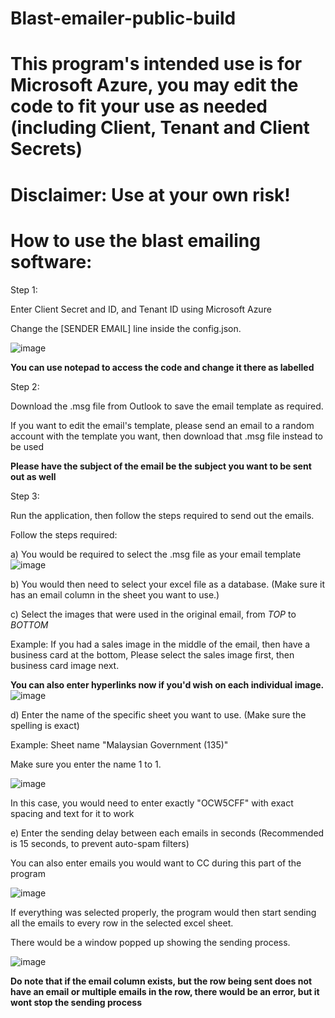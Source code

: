 # Blast-emailer-public-build

# This program's intended use is for Microsoft Azure, you may edit the code to fit your use as needed (including Client, Tenant and Client Secrets)

# Disclaimer: Use at your own risk!

# How to use the blast emailing software:


Step 1:

Enter Client Secret and ID, and Tenant ID using Microsoft Azure

Change the [SENDER EMAIL] line inside the config.json.

![image](https://github.com/user-attachments/assets/f35631ce-fc83-40e4-90e8-9edd083b2b7b)

**You can use notepad to access the code and change it there as labelled**



Step 2:

Download the .msg file from Outlook to save the email template as required.

If you want to edit the email's template, please send an email to a random account with the template you want, then download that .msg file instead to be used

**Please have the subject of the email be the subject you want to be sent out as well**



Step 3:

Run the application, then follow the steps required to send out the emails.

Follow the steps required:

a) You would be required to select the .msg file as your email template
	![image](https://github.com/user-attachments/assets/012575f7-9e09-45e4-992c-0b8c46a7e04b)
 

 

b) You would then need to select your excel file as a database. (Make sure it has an email column in the sheet you want to use.)




c) Select the images that were used in the original email, from *TOP* to *BOTTOM*

Example: If you had a sales image in the middle of the email, then have a business card at the bottom, Please select the sales image first, then business card image next.

  **You can also enter hyperlinks now if you'd wish on each individual image.**
![image](https://github.com/user-attachments/assets/823527c4-080e-4b67-8390-86834e810564)



d) Enter the name of the specific sheet you want to use. (Make sure the spelling is exact)

Example: Sheet name "Malaysian Government (135)"

Make sure you enter the name 1 to 1.

![image](https://github.com/user-attachments/assets/d86cf29f-d78b-485f-8b6a-5e05695d2d89)
	
In this case, you would need to enter exactly "OCW5CFF" with exact spacing and text for it to work


   
e) Enter the sending delay between each emails in seconds (Recommended is 15 seconds, to prevent auto-spam filters)

You can also enter emails you would want to CC during this part of the program

![image](https://github.com/user-attachments/assets/a801c614-c6c3-4a72-85b7-f171fd05327c)




If everything was selected properly, the program would then start sending all the emails to every row in the selected excel sheet.

There would be a window popped up showing the sending process.

![image](https://github.com/user-attachments/assets/d51bd8ef-8d56-4647-a655-925421edd493)



**Do note that if the email column exists, but the row being sent does not have an email or multiple emails in the row, there would be an error, but it wont stop the sending process**
